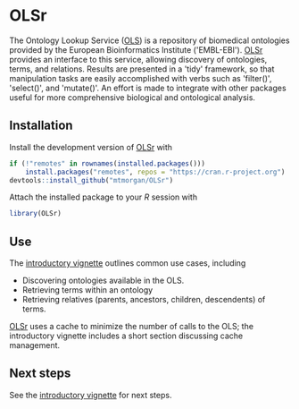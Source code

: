 
# OLSr

<!-- badges: start -->
<!-- badges: end -->

The Ontology Lookup Service ([OLS][]) is a repository of biomedical
ontologies provided by the European Bioinformatics Institute
('EMBL-EBI'). [OLSr][] provides an interface to this service, allowing
discovery of ontologies, terms, and relations. Results are presented
in a 'tidy' framework, so that manipulation tasks are easily
accomplished with verbs such as 'filter()', 'select()', and
'mutate()'. An effort is made to integrate with other packages useful
for more comprehensive biological and ontological analysis.

[OLS]: https://www.ebi.ac.uk/ols4/
[OLSr]: https://mtmorgan.github.io/OLSr

## Installation

Install the development version of [OLSr][] with

``` r
if (!"remotes" in rownames(installed.packages()))
    install.packages("remotes", repos = "https://cran.r-project.org")
devtools::install_github("mtmorgan/OLSr")
```

Attach the installed package to your *R* session with

``` r
library(OLSr)
```

## Use

The [introductory vignette][] outlines common use cases, including

- Discovering ontologies available in the OLS.
- Retrieving terms within an ontology
- Retrieving relatives (parents, ancestors, children, descendents) of
  terms.
  
[OLSr][] uses a cache to minimize the number of calls to the OLS; the
introductory vignette includes a short section discussing cache
management.

## Next steps

See the [introductory vignette][] for next steps.

[introductory vignette]: https://mtmorgan.github.io/OLSr/articles/introduction.html
